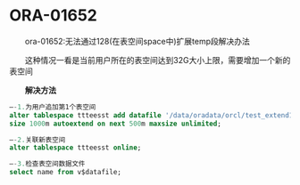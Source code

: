 # ORA-01652

　　ora-01652:无法通过128(在表空间space中)扩展temp段解决办法

　　这种情况一看是当前用户所在的表空间达到32G大小上限，需要增加一个新的表空间

　　**解决方法**

```sql
–-1.为用户追加第1个表空间
alter tablespace ttteesst add datafile '/data/oradata/orcl/test_extend1.dbf'
size 1000m autoextend on next 500m maxsize unlimited;

–-2.关联新表空间
alter tablespace ttteesst online;

–-3.检查表空间数据文件
select name from v$datafile;
```
